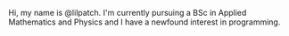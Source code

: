 Hi, my name is @lilpatch. I'm currently pursuing a BSc in Applied Mathematics and Physics and I have a newfound interest in programming. 
